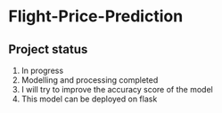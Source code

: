 # Flight-Price-Prediction


## Project status

1. In progress
2. Modelling and processing completed
3. I will try to improve the accuracy score of the model
4. This model can be deployed on flask